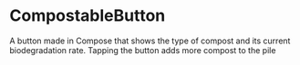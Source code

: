 # CompostableButton

A button made in Compose that shows the type of compost and its current biodegradation rate. Tapping the button adds more compost to the pile
